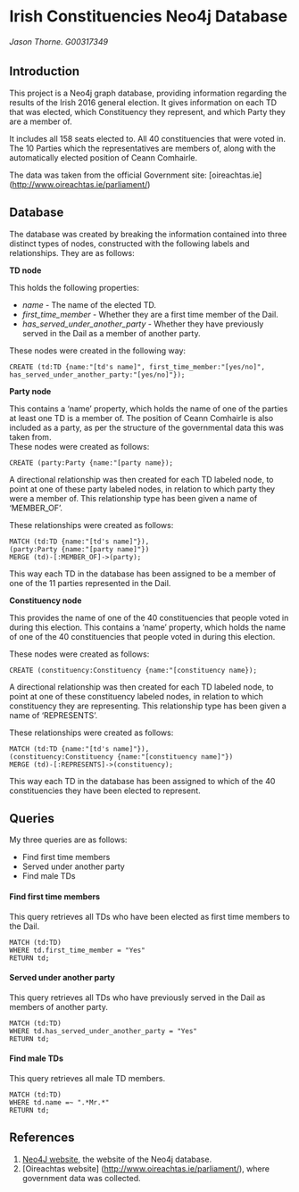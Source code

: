 # Irish Constituencies Neo4j Database

###### Jason Thorne. G00317349

## Introduction
This project is a Neo4j graph database, providing information regarding the results of the Irish 2016 general election. It gives information on each TD that was elected, which Constituency they represent, and which Party they are a member of.

It includes all 158 seats elected to. All 40 constituencies that were voted in. The 10 Parties which the representatives  are members of, along with the automatically elected position of Ceann Comhairle. 

The data was taken from the official Government site:  [oireachtas.ie] (http://www.oireachtas.ie/parliament/)

## Database
The database was created by breaking the information contained into three distinct types of nodes, constructed with the following labels and relationships. They are as follows:

**TD node**

This holds the following properties:

 * _name_ - The name of the elected TD. 
 * _first_time_member_ - Whether they are a first time member of the Dail. 
 * _has_served_under_another_party_ - Whether they have previously served in the Dail as a member of another party. 

These nodes were created in the following way: 

```cypher
CREATE (td:TD {name:"[td's name]", first_time_member:"[yes/no]", has_served_under_another_party:"[yes/no]"});
```

**Party node**

This contains a ‘name’ property, which holds the name of one of the parties at least one TD is a member of. The position of Ceann Comhairle is also included as a party, as per the structure of the governmental data this was taken from.  
These nodes were created as follows:

```cypher
CREATE (party:Party {name:"[party name});
```

A directional relationship was then created for each TD labeled node, to point at one of these party labeled nodes, in relation to which party they were a member of.  This relationship type has been given a name of ‘MEMBER_OF’.

These relationships were created as follows:

```cypher
MATCH (td:TD {name:"[td's name]"}),
(party:Party {name:"[party name]"})
MERGE (td)-[:MEMBER_OF]->(party);
```

This way each TD in the database has been assigned to be a member of one of the 11 parties represented in the Dail. 

**Constituency node**

This provides the name of one of the 40 constituencies that people voted in during this election. 
This contains a ‘name’ property, which holds the name of one of the 40 constituencies that people voted in during this election. 

These nodes were created as follows:

```cypher
CREATE (constituency:Constituency {name:"[constituency name});
```
A directional relationship was then created for each TD labeled node, to point at one of these constituency labeled nodes, in relation to which constituency they are representing.  This relationship type has been given a name of ‘REPRESENTS’.

These relationships were created as follows:

```cypher
MATCH (td:TD {name:"[td's name]"}),
(constituency:Constituency {name:"[constituency name]"})
MERGE (td)-[:REPRESENTS]->(constituency); 
```

This way each TD in the database has been assigned to which of the 40 constituencies they have been elected to represent. 

## Queries

My three queries are as follows:

* Find first time members
* Served under  another party
* Find male TDs

#### Find first time members

This query retrieves all TDs who have been elected as first time members to the Dail. 

```cypher
MATCH (td:TD)
WHERE td.first_time_member = "Yes"
RETURN td;
```

#### Served under  another party

This query retrieves all TDs who have previously served in the Dail as members of another party.

```cypher
MATCH (td:TD)
WHERE td.has_served_under_another_party = "Yes"
RETURN td; 
```

#### Find male TDs

This query retrieves all male TD members.

```cypher
MATCH (td:TD)
WHERE td.name =~ ".*Mr.*"
RETURN td;
```


## References

1.	[Neo4J website](http://neo4j.com/), the website of the Neo4j database.
2.	[Oireachtas website] (http://www.oireachtas.ie/parliament/), where government data was collected.
